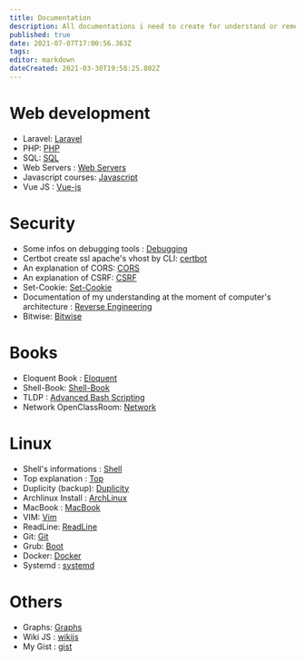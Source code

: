 ```yaml
---
title: Documentation
description: All documentations i need to create for understand or remember
published: true
date: 2021-07-07T17:00:56.363Z
tags: 
editor: markdown
dateCreated: 2021-03-30T19:58:25.802Z
---
```


# Web development

- Laravel: [Laravel](Laravel)
- PHP: [PHP](php)
- SQL: [SQL](sql)
- Web Servers : [Web Servers](web-server)
- Javascript courses: [Javascript](javascript)
- Vue JS : [Vue-js](/vue-js)

# Security

- Some infos on debugging tools : [Debugging](debugging)
- Certbot create ssl apache's vhost by CLI: [certbot](certbot)
- An explanation of CORS: [CORS](cors)
- An explanation of CSRF: [CSRF](Csrf)
- Set-Cookie: [Set-Cookie](/set-cookie)
- Documentation of my understanding at the moment of computer's architecture : [Reverse Engineering](reverse-engineering)
- Bitwise: [Bitwise](Bitwise)

# Books

- Eloquent Book : [Eloquent](eloquent-book)
- Shell-Book: [Shell-Book](/shell-book)
- TLDP : [Advanced Bash Scripting](/abs)
- Network OpenClassRoom: [Network](/network)

# Linux

- Shell's informations : [Shell](shell)
- Top explanation : [Top](top)
- Duplicity (backup): [Duplicity](duplicity)
- Archlinux Install : [ArchLinux](archlinux)
- MacBook : [MacBook](mac-book)
- VIM: [Vim](vim)
- ReadLine: [ReadLine](readline)
- Git: [Git](git)
- Grub: [Boot](Boot)
- Docker: [Docker](docker)
- Systemd : [systemd](systemd)

# Others

- Graphs: [Graphs](graphs)
- Wiki JS : [wikijs](/wikijs)
- My Gist : [gist](/gist)

